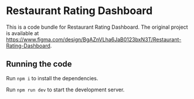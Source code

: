 
  # Restaurant Rating Dashboard

  This is a code bundle for Restaurant Rating Dashboard. The original project is available at https://www.figma.com/design/BgAZnVLha6JaB0123bxN3T/Restaurant-Rating-Dashboard.

  ## Running the code

  Run `npm i` to install the dependencies.

  Run `npm run dev` to start the development server.
  